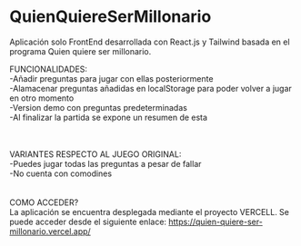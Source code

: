 # QuienQuiereSerMillonario
Aplicación solo FrontEnd desarrollada con React.js y Tailwind basada en el programa Quien quiere ser millonario.
<br>

FUNCIONALIDADES:<br>
  -Añadir preguntas para jugar con ellas posteriormente<br>
  -Alamacenar preguntas añadidas en localStorage para poder volver a jugar en otro momento<br>
  -Version demo con preguntas predeterminadas<br>
  -Al finalizar la partida se expone un resumen de esta<br>
  <br><br>

VARIANTES RESPECTO AL JUEGO ORIGINAL:<br>
  -Puedes jugar todas las preguntas a pesar de fallar<br>
  -No cuenta con comodines<br>
  <br><br>
COMO ACCEDER?<br>
  La aplicación se encuentra desplegada mediante el proyecto VERCELL. Se puede acceder desde el siguiente enlace: https://quien-quiere-ser-millonario.vercel.app/
